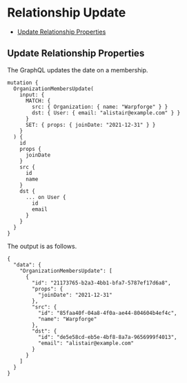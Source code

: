 # Relationship Update

* [Update Relationship Properties](#update-relationship-properties)

## Update Relationship Properties

The GraphQL updates the date on a membership.

```
mutation {
  OrganizationMembersUpdate(
    input: {
      MATCH: {
        src: { Organization: { name: "Warpforge" } }
        dst: { User: { email: "alistair@example.com" } }
      }
      SET: { props: { joinDate: "2021-12-31" } }
    }
  ) {
    id
    props {
      joinDate
    }
    src {
      id
      name
    }
    dst {
      ... on User {
        id
        email
      }
    }
  }
}
```

The output is as follows.

```
{
  "data": {
    "OrganizationMembersUpdate": [
      {
        "id": "21173765-b2a3-4bb1-bfa7-5787ef17d6a8",
        "props": {
          "joinDate": "2021-12-31"
        },
        "src": {
          "id": "85faa40f-04a8-4f0a-ae44-804604b4ef4c",
          "name": "Warpforge"
        },
        "dst": {
          "id": "de5e58cd-eb5e-4bf8-8a7a-9656999f4013",
          "email": "alistair@example.com"
        }
      }
    ]
  }
}
```